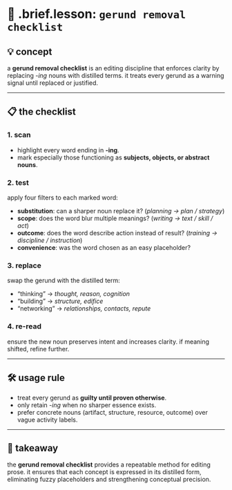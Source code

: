 # 🧩 .brief.lesson: `gerund removal checklist`

## 💡 concept
a **gerund removal checklist** is an editing discipline that enforces clarity by replacing *-ing* nouns with distilled terms. it treats every gerund as a warning signal until replaced or justified.

---

## 📋 the checklist

### 1. scan
- highlight every word ending in **-ing**.
- mark especially those functioning as **subjects, objects, or abstract nouns**.

### 2. test
apply four filters to each marked word:
- **substitution**: can a sharper noun replace it? (*planning → plan / strategy*)
- **scope**: does the word blur multiple meanings? (*writing → text / skill / act*)
- **outcome**: does the word describe action instead of result? (*training → discipline / instruction*)
- **convenience**: was the word chosen as an easy placeholder?

### 3. replace
swap the gerund with the distilled term:
- “thinking” → *thought, reason, cognition*
- “building” → *structure, edifice*
- “networking” → *relationships, contacts, repute*

### 4. re-read
ensure the new noun preserves intent and increases clarity.
if meaning shifted, refine further.

---

## 🛠️ usage rule
- treat every gerund as **guilty until proven otherwise**.
- only retain *-ing* when no sharper essence exists.
- prefer concrete nouns (artifact, structure, resource, outcome) over vague activity labels.

---

## 📌 takeaway
the **gerund removal checklist** provides a repeatable method for editing prose. it ensures that each concept is expressed in its distilled form, eliminating fuzzy placeholders and strengthening conceptual precision.

